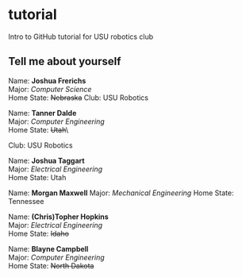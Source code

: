 # tutorial
Intro to GitHub tutorial for USU robotics club

## Tell me about yourself ##


Name: **Joshua Frerichs**\
Major: *Computer Science*\
Home State: ~~Nebraska~~
Club: USU Robotics

Name: **Tanner Dalde**\
Major: *Computer Engineering*\
Home State: ~~Utah~~\

Club: USU Robotics


Name: **Joshua Taggart**\
Major: *Electrical Engineering*\
Home State: Utah


Name: **Morgan Maxwell**
Major: *Mechanical Engineering*
Home State: Tennessee 


Name: **(Chris)Topher Hopkins**\
Major: *Electrical Engineering*\
Home State: ~~Idaho~~


Name: **Blayne Campbell**\
Major: *Computer Engineering*\
Home State: ~~North Dakota~~

